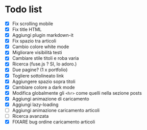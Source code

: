 # Todo list

- [x] Fix scrolling mobile
- [x] Fix title HTML
- [x] Aggiungi plugin markdown-it
- [x] Fix spazio tra articoli
- [x] Cambio colore white mode
- [x] Migliorare visibilità testi
- [x] Cambiare stile titoli e roba varia
- [x] Ricerca (fuse.js ? SI, lo adoro.)
- [x] Due pagine? (1 x portfolio)
- [x] Togliere sottolineato link
- [x] Aggiungere spazio sopra titoli
- [x] Cambiare colore a dark mode
- [x] Modifica globalmente gli `<hr>` come quelli nella sezione posts
- [x] Aggiungi animazione di caricamento
- [x] Aggiungi lazy-loading
- [ ] Aggiungi animazione caricamento articoli
- [ ] Ricerca avanzata
- [x] FIXARE bug ordine caricamento articoli
